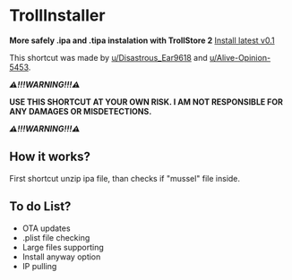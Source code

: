 # TrollInstaller
 **More safely .ipa and .tipa instalation with TrollStore 2**
 [Install latest v0.1](https://www.icloud.com/shortcuts/0762613825334b94b1a36002672e6793)

 This shortcut was made by [u/Disastrous_Ear9618](https://www.reddit.com/user/Disastrous_Ear9618) and [u/Alive-Opinion-5453](https://www.reddit.com/user/Alive-Opinion-5453). 

***⚠️!!!WARNING!!!⚠️***

**USE THIS SHORTCUT AT YOUR OWN RISK.
I AM NOT RESPONSIBLE FOR ANY DAMAGES OR MISDETECTIONS.**

***⚠️!!!WARNING!!!⚠️***

## How it works?
 First shortcut unzip ipa file, than checks if "mussel" file inside.

## To do List?
 - OTA updates
 - .plist file checking
 - Large files supporting
 - Install anyway option
 - IP pulling
